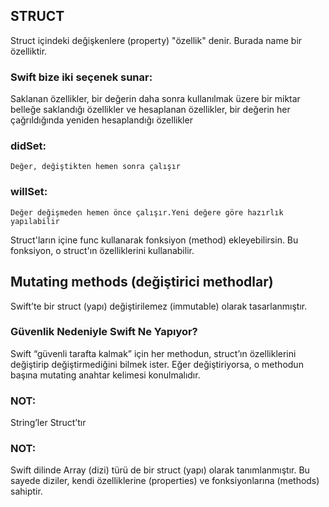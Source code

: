 ## STRUCT
Struct içindeki değişkenlere (property) "özellik" denir. Burada name bir özelliktir.

### Swift bize iki seçenek sunar: 

Saklanan özellikler, bir değerin daha sonra 
kullanılmak üzere bir miktar belleğe saklandığı özellikler ve hesaplanan 
özellikler, bir değerin her çağrıldığında yeniden hesaplandığı özellikler


### didSet:
    Değer, değiştikten hemen sonra çalışır

### willSet:
    Değer değişmeden hemen önce çalışır.Yeni değere göre hazırlık yapılabilir
    
    
Struct'ların içine func kullanarak fonksiyon (method) ekleyebilirsin. Bu
fonksiyon, o struct'ın özelliklerini kullanabilir.


## Mutating methods (değiştirici methodlar)
Swift’te bir struct (yapı) değiştirilemez (immutable) olarak tasarlanmıştır.

 ### Güvenlik Nedeniyle Swift Ne Yapıyor?
 Swift “güvenli tarafta kalmak” için her methodun, struct’ın özelliklerini değiştirip değiştirmediğini bilmek ister. Eğer değiştiriyorsa, o methodun başına mutating anahtar kelimesi konulmalıdır.

### NOT:
String’ler Struct’tır

### NOT:
Swift dilinde Array (dizi) türü de bir struct (yapı) olarak 
tanımlanmıştır. Bu sayede diziler, kendi özelliklerine (properties) ve 
fonksiyonlarına (methods) sahiptir.
